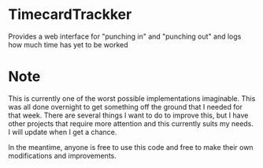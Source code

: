 TimecardTrackker
================

Provides a web interface for "punching in" and "punching out" and logs how much time has yet to be worked

Note
===============

This is currently one of the worst possible implementations imaginable. 
This was all done overnight to get something off the ground that I needed for that week. 
There are several things I want to do to improve this, but I have other projects that require more attention
and this currently suits my needs. I will update when I get a chance. 

In the meantime, anyone is free to use this code and free to make their own modifications and improvements. 
